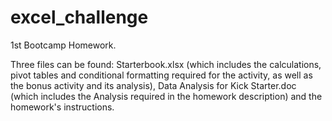 # excel_challenge
1st Bootcamp Homework.

Three files can be found: Starterbook.xlsx (which includes the calculations, pivot tables and conditional formatting required for the activity, as well as the bonus activity and its analysis), Data Analysis for Kick Starter.doc (which includes the Analysis required in the homework description) and the homework's instructions.
